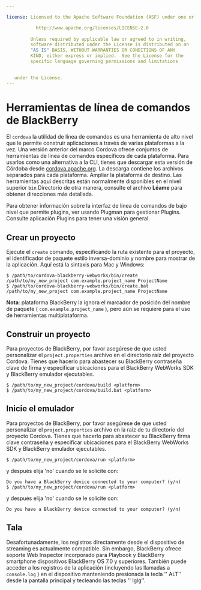 ```yaml
---

license: Licensed to the Apache Software Foundation (ASF) under one or more contributor license agreements. See the NOTICE file distributed with this work for additional information regarding copyright ownership. The ASF licenses this file to you under the Apache License, Version 2.0 (the "License"); you may not use this file except in compliance with the License. You may obtain a copy of the License at

           http://www.apache.org/licenses/LICENSE-2.0
    
         Unless required by applicable law or agreed to in writing,
         software distributed under the License is distributed on an
         "AS IS" BASIS, WITHOUT WARRANTIES OR CONDITIONS OF ANY
         KIND, either express or implied.  See the License for the
         specific language governing permissions and limitations
    

   under the License.
---
```


# Herramientas de línea de comandos de BlackBerry

El `cordova` la utilidad de línea de comandos es una herramienta de alto nivel que le permite construir aplicaciones a través de varias plataformas a la vez. Una versión anterior del marco Cordova ofrece conjuntos de herramientas de línea de comandos específicos de cada plataforma. Para usarlos como una alternativa a la CLI, tienes que descargar esta versión de Córdoba desde [cordova.apache.org][1]. La descarga contiene los archivos separados para cada plataforma. Ampliar la plataforma de destino. Las herramientas aquí descritas están normalmente disponibles en el nivel superior `bin` Directorio de otra manera, consulte el archivo **Léame** para obtener direcciones más detallada.

 [1]: http://cordova.apache.org

Para obtener información sobre la interfaz de línea de comandos de bajo nivel que permite plugins, ver usando Plugman para gestionar Plugins. Consulte aplicación Plugins para tener una visión general.

## Crear un proyecto

Ejecute el `create` comando, especificando la ruta existente para el proyecto, el identificador de paquete estilo inversa-dominio y nombre para mostrar de la aplicación. Aquí está la sintaxis para Mac y Windows:

    $ /path/to/cordova-blackberry-webworks/bin/create /path/to/my_new_project com.example.project_name ProjectName
    $ /path/to/cordova-blackberry-webworks/bin/create.bat /path/to/my_new_project com.example.project_name ProjectName
    

**Nota**: plataforma BlackBerry la ignora el marcador de posición del nombre de paquete ( `com.example.project_name` ), pero aún se requiere para el uso de herramientas multiplataforma.

## Construir un proyecto

Para proyectos de BlackBerry, por favor asegúrese de que usted personalizar el `project.properties` archivo en el directorio raíz del proyecto Cordova. Tienes que hacerlo para abastecer su BlackBerry contraseña clave de firma y especificar ubicaciones para el BlackBerry WebWorks SDK y BlackBerry emulador ejecutables.

    $ /path/to/my_new_project/cordova/build <platform>
    $ /path/to/my_new_project/cordova/build.bat <platform>
    

## Inicie el emulador

Para proyectos de BlackBerry, por favor asegúrese de que usted personalizar el `project.properties` archivo en la raiz de tu directorio del proyecto Cordova. Tienes que hacerlo para abastecer su BlackBerry firma clave contraseña y especificar ubicaciones para el BlackBerry WebWorks SDK y BlackBerry emulador ejecutables.

    $ /path/to/my_new_project/cordova/run <platform>
    

y después elija 'no' cuando se le solicite con:

    Do you have a BlackBerry device connected to your computer? (y/n)
    $ /path/to/my_new_project/cordova/run <platform>
    

y después elija 'no' cuando se le solicite con:

    Do you have a BlackBerry device connected to your computer? (y/n)
    

## Tala

Desafortunadamente, los registros directamente desde el dispositivo de streaming es actualmente compatible. Sin embargo, BlackBerry ofrece soporte Web Inspector incorporado para Playbook y BlackBerry smartphone dispositivos BlackBerry OS 7.0 y superiores. También puede acceder a los registros de la aplicación (incluyendo las llamadas a `console.log` ) en el dispositivo manteniendo presionada la tecla '' ALT'' desde la pantalla principal y tecleando las teclas '' lglg''.